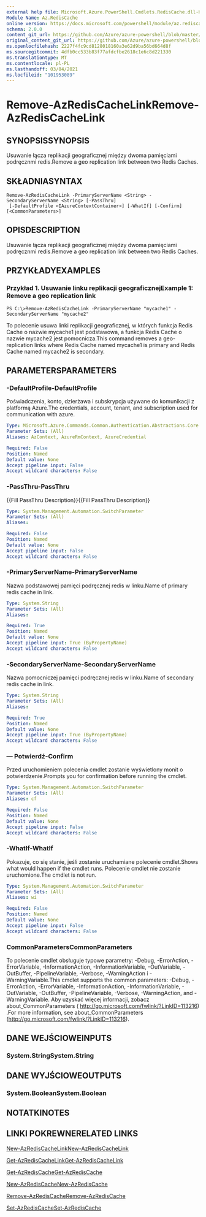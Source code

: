 ```yaml
---
external help file: Microsoft.Azure.PowerShell.Cmdlets.RedisCache.dll-Help.xml
Module Name: Az.RedisCache
online version: https://docs.microsoft.com/powershell/module/az.rediscache/remove-azrediscachelink
schema: 2.0.0
content_git_url: https://github.com/Azure/azure-powershell/blob/master/src/RedisCache/RedisCache/help/Remove-AzRedisCacheLink.md
original_content_git_url: https://github.com/Azure/azure-powershell/blob/master/src/RedisCache/RedisCache/help/Remove-AzRedisCacheLink.md
ms.openlocfilehash: 2227f4fc9cd8128018160a3e62d9ba56bd664d8f
ms.sourcegitcommit: 4dfb0cc533b83f77afdcfbe2618c1e6c8d221330
ms.translationtype: MT
ms.contentlocale: pl-PL
ms.lasthandoff: 03/04/2021
ms.locfileid: "101953089"
---
```

# <span data-ttu-id="07dbd-101">Remove-AzRedisCacheLink</span><span class="sxs-lookup"><span data-stu-id="07dbd-101">Remove-AzRedisCacheLink</span></span>

## <span data-ttu-id="07dbd-102">SYNOPSIS</span><span class="sxs-lookup"><span data-stu-id="07dbd-102">SYNOPSIS</span></span>
<span data-ttu-id="07dbd-103">Usuwanie łącza replikacji geograficznej między dwoma pamięciami podręcznmi redis.</span><span class="sxs-lookup"><span data-stu-id="07dbd-103">Remove a geo replication link between two Redis Caches.</span></span>

## <span data-ttu-id="07dbd-104">SKŁADNIA</span><span class="sxs-lookup"><span data-stu-id="07dbd-104">SYNTAX</span></span>

```
Remove-AzRedisCacheLink -PrimaryServerName <String> -SecondaryServerName <String> [-PassThru]
 [-DefaultProfile <IAzureContextContainer>] [-WhatIf] [-Confirm] [<CommonParameters>]
```

## <span data-ttu-id="07dbd-105">OPIS</span><span class="sxs-lookup"><span data-stu-id="07dbd-105">DESCRIPTION</span></span>
<span data-ttu-id="07dbd-106">Usuwanie łącza replikacji geograficznej między dwoma pamięciami podręcznmi redis.</span><span class="sxs-lookup"><span data-stu-id="07dbd-106">Remove a geo replication link between two Redis Caches.</span></span>

## <span data-ttu-id="07dbd-107">PRZYKŁADY</span><span class="sxs-lookup"><span data-stu-id="07dbd-107">EXAMPLES</span></span>

### <span data-ttu-id="07dbd-108">Przykład 1. Usuwanie linku replikacji geograficznej</span><span class="sxs-lookup"><span data-stu-id="07dbd-108">Example 1: Remove a geo replication link</span></span>
```
PS C:\>Remove-AzRedisCacheLink -PrimaryServerName "mycache1" -SecondaryServerName "mycache2"
```

<span data-ttu-id="07dbd-109">To polecenie usuwa linki replikacji geograficznej, w których funkcja Redis Cache o nazwie mycache1 jest podstawowa, a funkcja Redis Cache o nazwie mycache2 jest pomocnicza.</span><span class="sxs-lookup"><span data-stu-id="07dbd-109">This command removes a geo-replication links where Redis Cache named mycache1 is primary and Redis Cache named mycache2 is secondary.</span></span>

## <span data-ttu-id="07dbd-110">PARAMETERS</span><span class="sxs-lookup"><span data-stu-id="07dbd-110">PARAMETERS</span></span>

### <span data-ttu-id="07dbd-111">-DefaultProfile</span><span class="sxs-lookup"><span data-stu-id="07dbd-111">-DefaultProfile</span></span>
<span data-ttu-id="07dbd-112">Poświadczenia, konto, dzierżawa i subskrypcja używane do komunikacji z platformą Azure.</span><span class="sxs-lookup"><span data-stu-id="07dbd-112">The credentials, account, tenant, and subscription used for communication with azure.</span></span>

```yaml
Type: Microsoft.Azure.Commands.Common.Authentication.Abstractions.Core.IAzureContextContainer
Parameter Sets: (All)
Aliases: AzContext, AzureRmContext, AzureCredential

Required: False
Position: Named
Default value: None
Accept pipeline input: False
Accept wildcard characters: False
```

### <span data-ttu-id="07dbd-113">-PassThru</span><span class="sxs-lookup"><span data-stu-id="07dbd-113">-PassThru</span></span>
<span data-ttu-id="07dbd-114">{{Fill PassThru Description}}</span><span class="sxs-lookup"><span data-stu-id="07dbd-114">{{Fill PassThru Description}}</span></span>

```yaml
Type: System.Management.Automation.SwitchParameter
Parameter Sets: (All)
Aliases:

Required: False
Position: Named
Default value: None
Accept pipeline input: False
Accept wildcard characters: False
```

### <span data-ttu-id="07dbd-115">-PrimaryServerName</span><span class="sxs-lookup"><span data-stu-id="07dbd-115">-PrimaryServerName</span></span>
<span data-ttu-id="07dbd-116">Nazwa podstawowej pamięci podręcznej redis w linku.</span><span class="sxs-lookup"><span data-stu-id="07dbd-116">Name of primary redis cache in link.</span></span>

```yaml
Type: System.String
Parameter Sets: (All)
Aliases:

Required: True
Position: Named
Default value: None
Accept pipeline input: True (ByPropertyName)
Accept wildcard characters: False
```

### <span data-ttu-id="07dbd-117">-SecondaryServerName</span><span class="sxs-lookup"><span data-stu-id="07dbd-117">-SecondaryServerName</span></span>
<span data-ttu-id="07dbd-118">Nazwa pomocniczej pamięci podręcznej redis w linku.</span><span class="sxs-lookup"><span data-stu-id="07dbd-118">Name of secondary redis cache in link.</span></span>

```yaml
Type: System.String
Parameter Sets: (All)
Aliases:

Required: True
Position: Named
Default value: None
Accept pipeline input: True (ByPropertyName)
Accept wildcard characters: False
```

### <span data-ttu-id="07dbd-119">— Potwierdź</span><span class="sxs-lookup"><span data-stu-id="07dbd-119">-Confirm</span></span>
<span data-ttu-id="07dbd-120">Przed uruchomieniem polecenia cmdlet zostanie wyświetlony monit o potwierdzenie.</span><span class="sxs-lookup"><span data-stu-id="07dbd-120">Prompts you for confirmation before running the cmdlet.</span></span>

```yaml
Type: System.Management.Automation.SwitchParameter
Parameter Sets: (All)
Aliases: cf

Required: False
Position: Named
Default value: None
Accept pipeline input: False
Accept wildcard characters: False
```

### <span data-ttu-id="07dbd-121">-WhatIf</span><span class="sxs-lookup"><span data-stu-id="07dbd-121">-WhatIf</span></span>
<span data-ttu-id="07dbd-122">Pokazuje, co się stanie, jeśli zostanie uruchamiane polecenie cmdlet.</span><span class="sxs-lookup"><span data-stu-id="07dbd-122">Shows what would happen if the cmdlet runs.</span></span>
<span data-ttu-id="07dbd-123">Polecenie cmdlet nie zostanie uruchomione.</span><span class="sxs-lookup"><span data-stu-id="07dbd-123">The cmdlet is not run.</span></span>

```yaml
Type: System.Management.Automation.SwitchParameter
Parameter Sets: (All)
Aliases: wi

Required: False
Position: Named
Default value: None
Accept pipeline input: False
Accept wildcard characters: False
```

### <span data-ttu-id="07dbd-124">CommonParameters</span><span class="sxs-lookup"><span data-stu-id="07dbd-124">CommonParameters</span></span>
<span data-ttu-id="07dbd-125">To polecenie cmdlet obsługuje typowe parametry: -Debug, -ErrorAction, -ErrorVariable, -InformationAction, -InformationVariable, -OutVariable, -OutBuffer, -PipelineVariable, -Verbose, -WarningAction i -WarningVariable.</span><span class="sxs-lookup"><span data-stu-id="07dbd-125">This cmdlet supports the common parameters: -Debug, -ErrorAction, -ErrorVariable, -InformationAction, -InformationVariable, -OutVariable, -OutBuffer, -PipelineVariable, -Verbose, -WarningAction, and -WarningVariable.</span></span> <span data-ttu-id="07dbd-126">Aby uzyskać więcej informacji, zobacz about_CommonParameters ( http://go.microsoft.com/fwlink/?LinkID=113216) .</span><span class="sxs-lookup"><span data-stu-id="07dbd-126">For more information, see about_CommonParameters (http://go.microsoft.com/fwlink/?LinkID=113216).</span></span>

## <span data-ttu-id="07dbd-127">DANE WEJŚCIOWE</span><span class="sxs-lookup"><span data-stu-id="07dbd-127">INPUTS</span></span>

### <span data-ttu-id="07dbd-128">System.String</span><span class="sxs-lookup"><span data-stu-id="07dbd-128">System.String</span></span>

## <span data-ttu-id="07dbd-129">DANE WYJŚCIOWE</span><span class="sxs-lookup"><span data-stu-id="07dbd-129">OUTPUTS</span></span>

### <span data-ttu-id="07dbd-130">System.Boolean</span><span class="sxs-lookup"><span data-stu-id="07dbd-130">System.Boolean</span></span>

## <span data-ttu-id="07dbd-131">NOTATKI</span><span class="sxs-lookup"><span data-stu-id="07dbd-131">NOTES</span></span>

## <span data-ttu-id="07dbd-132">LINKI POKREWNE</span><span class="sxs-lookup"><span data-stu-id="07dbd-132">RELATED LINKS</span></span>

[<span data-ttu-id="07dbd-133">New-AzRedisCacheLink</span><span class="sxs-lookup"><span data-stu-id="07dbd-133">New-AzRedisCacheLink</span></span>](./New-AzRedisCacheLink.md)

[<span data-ttu-id="07dbd-134">Get-AzRedisCacheLink</span><span class="sxs-lookup"><span data-stu-id="07dbd-134">Get-AzRedisCacheLink</span></span>](./Get-AzRedisCacheLink.md)

[<span data-ttu-id="07dbd-135">Get-AzRedisCache</span><span class="sxs-lookup"><span data-stu-id="07dbd-135">Get-AzRedisCache</span></span>](./Get-AzRedisCache.md)

[<span data-ttu-id="07dbd-136">New-AzRedisCache</span><span class="sxs-lookup"><span data-stu-id="07dbd-136">New-AzRedisCache</span></span>](./New-AzRedisCache.md)

[<span data-ttu-id="07dbd-137">Remove-AzRedisCache</span><span class="sxs-lookup"><span data-stu-id="07dbd-137">Remove-AzRedisCache</span></span>](./Remove-AzRedisCache.md)

[<span data-ttu-id="07dbd-138">Set-AzRedisCache</span><span class="sxs-lookup"><span data-stu-id="07dbd-138">Set-AzRedisCache</span></span>](./Set-AzRedisCache.md)